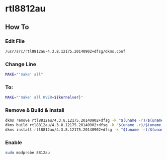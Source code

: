 # rtl8812au

## How To

### Edit File
```bash
/usr/src/rtl8812au-4.3.8.12175.20140902+dfsg/dkms.conf
```

### Change Line
```bash
MAKE="'make' all" 
```

### To:
```bash
MAKE="'make' all KVER=${kernelver}"
```

### Remove & Build & Install
```bash
dkms remove rtl8812au/4.3.8.12175.20140902+dfsg -k "$(uname -r)/$(uname -p)"  
dkms build rtl8812au/4.3.8.12175.20140902+dfsg -k "$(uname -r)/$(uname -p)"  
dkms install rtl8812au/4.3.8.12175.20140902+dfsg -k "$(uname -r)/$(uname -p)"
```

### Enable
```bash
sudo modprobe 8812au
```
